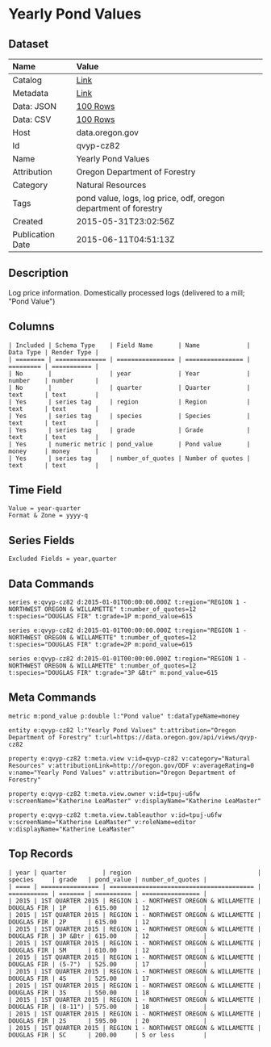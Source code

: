 # Yearly Pond Values

## Dataset

| Name | Value |
| :--- | :---- |
| Catalog | [Link](https://catalog.data.gov/dataset/yearly-pond-values) |
| Metadata | [Link](https://data.oregon.gov/api/views/qvyp-cz82) |
| Data: JSON | [100 Rows](https://data.oregon.gov/api/views/qvyp-cz82/rows.json?max_rows=100) |
| Data: CSV | [100 Rows](https://data.oregon.gov/api/views/qvyp-cz82/rows.csv?max_rows=100) |
| Host | data.oregon.gov |
| Id | qvyp-cz82 |
| Name | Yearly Pond Values |
| Attribution | Oregon Department of Forestry |
| Category | Natural Resources |
| Tags | pond value, logs, log price, odf, oregon department of forestry |
| Created | 2015-05-31T23:02:56Z |
| Publication Date | 2015-06-11T04:51:13Z |

## Description

Log price information. Domestically processed logs (delivered to a mill; "Pond Value")

## Columns

```ls
| Included | Schema Type    | Field Name       | Name             | Data Type | Render Type |
| ======== | ============== | ================ | ================ | ========= | =========== |
| No       |                | year             | Year             | number    | number      |
| No       |                | quarter          | Quarter          | text      | text        |
| Yes      | series tag     | region           | Region           | text      | text        |
| Yes      | series tag     | species          | Species          | text      | text        |
| Yes      | series tag     | grade            | Grade            | text      | text        |
| Yes      | numeric metric | pond_value       | Pond value       | money     | money       |
| Yes      | series tag     | number_of_quotes | Number of quotes | text      | text        |
```

## Time Field

```ls
Value = year-quarter
Format & Zone = yyyy-q
```

## Series Fields

```ls
Excluded Fields = year,quarter
```

## Data Commands

```ls
series e:qvyp-cz82 d:2015-01-01T00:00:00.000Z t:region="REGION 1 - NORTHWEST OREGON & WILLAMETTE" t:number_of_quotes=12 t:species="DOUGLAS FIR" t:grade=1P m:pond_value=615

series e:qvyp-cz82 d:2015-01-01T00:00:00.000Z t:region="REGION 1 - NORTHWEST OREGON & WILLAMETTE" t:number_of_quotes=12 t:species="DOUGLAS FIR" t:grade=2P m:pond_value=615

series e:qvyp-cz82 d:2015-01-01T00:00:00.000Z t:region="REGION 1 - NORTHWEST OREGON & WILLAMETTE" t:number_of_quotes=12 t:species="DOUGLAS FIR" t:grade="3P &Btr" m:pond_value=615
```

## Meta Commands

```ls
metric m:pond_value p:double l:"Pond value" t:dataTypeName=money

entity e:qvyp-cz82 l:"Yearly Pond Values" t:attribution="Oregon Department of Forestry" t:url=https://data.oregon.gov/api/views/qvyp-cz82

property e:qvyp-cz82 t:meta.view v:id=qvyp-cz82 v:category="Natural Resources" v:attributionLink=http://oregon.gov/ODF v:averageRating=0 v:name="Yearly Pond Values" v:attribution="Oregon Department of Forestry"

property e:qvyp-cz82 t:meta.view.owner v:id=tpuj-u6fw v:screenName="Katherine LeaMaster" v:displayName="Katherine LeaMaster"

property e:qvyp-cz82 t:meta.view.tableauthor v:id=tpuj-u6fw v:screenName="Katherine LeaMaster" v:roleName=editor v:displayName="Katherine LeaMaster"
```

## Top Records

```ls
| year | quarter          | region                                   | species     | grade   | pond_value | number_of_quotes | 
| ==== | ================ | ======================================== | =========== | ======= | ========== | ================ | 
| 2015 | 1ST QUARTER 2015 | REGION 1 - NORTHWEST OREGON & WILLAMETTE | DOUGLAS FIR | 1P      | 615.00     | 12               | 
| 2015 | 1ST QUARTER 2015 | REGION 1 - NORTHWEST OREGON & WILLAMETTE | DOUGLAS FIR | 2P      | 615.00     | 12               | 
| 2015 | 1ST QUARTER 2015 | REGION 1 - NORTHWEST OREGON & WILLAMETTE | DOUGLAS FIR | 3P &Btr | 615.00     | 12               | 
| 2015 | 1ST QUARTER 2015 | REGION 1 - NORTHWEST OREGON & WILLAMETTE | DOUGLAS FIR | SM      | 610.00     | 12               | 
| 2015 | 1ST QUARTER 2015 | REGION 1 - NORTHWEST OREGON & WILLAMETTE | DOUGLAS FIR | (5-7")  | 525.00     | 17               | 
| 2015 | 1ST QUARTER 2015 | REGION 1 - NORTHWEST OREGON & WILLAMETTE | DOUGLAS FIR | 4S      | 525.00     | 17               | 
| 2015 | 1ST QUARTER 2015 | REGION 1 - NORTHWEST OREGON & WILLAMETTE | DOUGLAS FIR | 3S      | 550.00     | 18               | 
| 2015 | 1ST QUARTER 2015 | REGION 1 - NORTHWEST OREGON & WILLAMETTE | DOUGLAS FIR | (8-11") | 575.00     | 18               | 
| 2015 | 1ST QUARTER 2015 | REGION 1 - NORTHWEST OREGON & WILLAMETTE | DOUGLAS FIR | 2S      | 595.00     | 20               | 
| 2015 | 1ST QUARTER 2015 | REGION 1 - NORTHWEST OREGON & WILLAMETTE | DOUGLAS FIR | SC      | 200.00     | 5 or less        | 
```